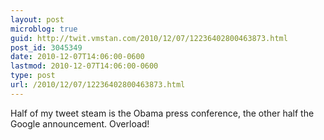 ```yaml
---
layout: post
microblog: true
guid: http://twit.vmstan.com/2010/12/07/12236402800463873.html
post_id: 3045349
date: 2010-12-07T14:06:00-0600
lastmod: 2010-12-07T14:06:00-0600
type: post
url: /2010/12/07/12236402800463873.html
---
```

Half of my tweet steam is the Obama press conference, the other half the Google announcement. Overload!
